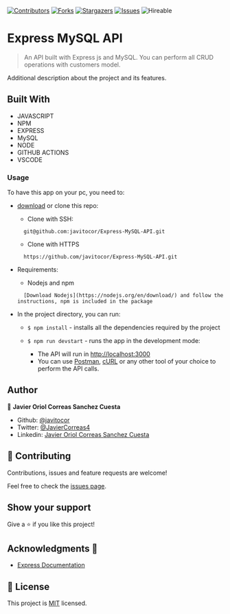 <!--
*** Thanks for checking out this README Template. If you have a suggestion that would
*** make this better, please fork the repo and create a pull request or simply open
*** an issue with the tag "enhancement".
*** Thanks again! Now go create something AMAZING! :D
-->

<!-- PROJECT SHIELDS -->
<!--
*** I'm using markdown "reference style" links for readability.
*** Reference links are enclosed in brackets [ ] instead of parentheses ( ).
*** See the bottom of this document for the declaration of the reference variables
*** for contributors-url, forks-url, etc. This is an optional, concise syntax you may use.
*** https://www.markdownguide.org/basic-syntax/#reference-style-links
-->
[![Contributors][contributors-shield]][contributors-url] 
[![Forks][forks-shield]][forks-url] 
[![Stargazers][stars-shield]][stars-url] 
[![Issues][issues-shield]][issues-url] 
![Hireable](https://cdn.rawgit.com/hiendv/hireable/master/styles/default/yes.svg) 

# Express MySQL API

>  An API built with Express js and MySQL. You can perform all CRUD operations with customers model.


Additional description about the project and its features.

## Built With

- JAVASCRIPT
- NPM
- EXPRESS
- MySQL
- NODE
- GITHUB ACTIONS
- VSCODE

### Usage
To have this app on your pc, you need to:
* [download](https://github.com/javitocor/Express-MySQL-API/archive/main.zip) or clone this repo:
  - Clone with SSH:
  ```
    git@github.com:javitocor/Express-MySQL-API.git
  ```
  - Clone with HTTPS
  ```
    https://github.com/javitocor/Express-MySQL-API.git
  ```
* Requirements:
  - Nodejs and npm
  ```
    [Download Nodejs](https://nodejs.org/en/download/) and follow the instructions, npm is included in the package
  ```
* In the project directory, you can run:

  - `$ npm install` - installs all the dependencies required by the project

  - `$ npm run devstart` - runs the app in the development mode:
    - The API will run in [http://localhost:3000](http://localhost:3000)
    - You can use [Postman](https://www.postman.com/), [cURL](https://curl.se/) or any other tool of your choice to perform the API calls.

## Author

👤 **Javier Oriol Correas Sanchez Cuesta**

- Github: [@javitocor](https://github.com/javitocor) 
- Twitter: [@JavierCorreas4](https://twitter.com/JavierCorreas4) 
- Linkedin: [Javier Oriol Correas Sanchez Cuesta](https://www.linkedin.com/in/javier-correas-sanchez-cuesta-15289482/) 

## 🤝 Contributing

Contributions, issues and feature requests are welcome!

Feel free to check the [issues page](https://github.com/javitocor/Express-MySQL-API/issues).

## Show your support

Give a ⭐️ if you like this project!

## Acknowledgments 🚀

- [Express Documentation](https://expressjs.com/)

## 📝 License

This project is [MIT](lic.url) licensed.

<!-- MARKDOWN LINKS & IMAGES -->
<!-- https://www.markdownguide.org/basic-syntax/#reference-style-links -->
[contributors-shield]: https://img.shields.io/github/contributors/javitocor/Express-MySQL-API.svg?style=flat-square
[contributors-url]: https://github.com/javitocor/Express-MySQL-API/graphs/contributors
[forks-shield]: https://img.shields.io/github/forks/javitocor/Express-MySQL-API.svg?style=flat-square
[forks-url]: https://github.com/javitocor/Express-MySQL-API/network/members
[stars-shield]: https://img.shields.io/github/stars/javitocor/Express-MySQL-API.svg?style=flat-square
[stars-url]: https://github.com/javitocor/Express-MySQL-API/stargazers
[issues-shield]: https://img.shields.io/github/issues/javitocor/Express-MySQL-API.svg?style=flat-square
[issues-url]: https://github.com/javitocor/Express-MySQL-API/issues